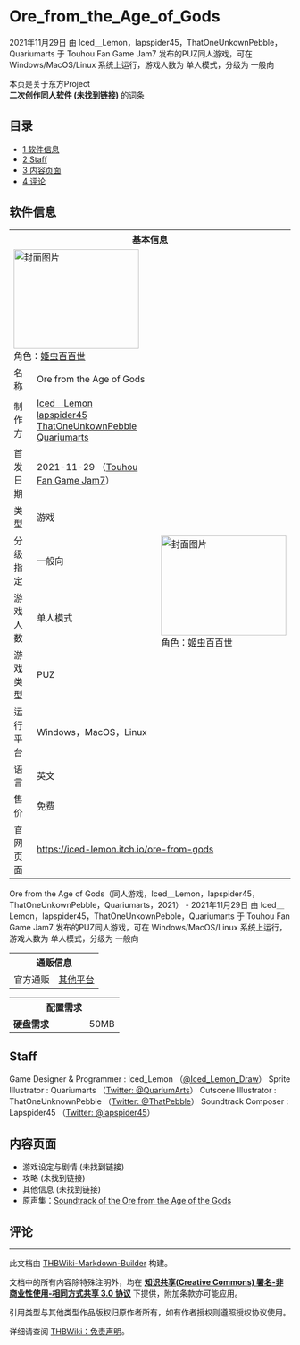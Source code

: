 # Ore_from_the_Age_of_Gods

<!-- source html: G:\repos\THBWiki-Markdown-Builder\THBWikiMarkdown\Temp\main\d\d1\ns0%3AOre_from_the_Age_of_Gods.html -->

2021年11月29日 由 Iced＿Lemon，lapspider45，ThatOneUnkownPebble，Quariumarts 于 Touhou Fan Game Jam7 发布的PUZ同人游戏，可在 Windows/MacOS/Linux 系统上运行，游戏人数为 单人模式，分级为 一般向

本页是关于东方Project  
 **二次创作同人软件 (未找到链接)** 的词条
## 目录

- [1 软件信息](#软件信息)
- [2 Staff](#Staff)
- [3 内容页面](#内容页面)
- [4 评论](#评论)




## 软件信息

<table><tbody><tr><th colspan="3">基本信息</th></tr><tr><td class="cover-artwork-mobile" colspan="2"><a href="./文件-Ore_from_the_Age_of_Gods封面.png.md" class="image" title="封面图片"><img alt="封面图片" src="https://upload.thwiki.cc/thumb/5/55/Ore_from_the_Age_of_Gods%E5%B0%81%E9%9D%A2.png/224px-Ore_from_the_Age_of_Gods%E5%B0%81%E9%9D%A2.png" decoding="async" loading="lazy" width="224" height="178" srcset="https://upload.thwiki.cc/thumb/5/55/Ore_from_the_Age_of_Gods%E5%B0%81%E9%9D%A2.png/336px-Ore_from_the_Age_of_Gods%E5%B0%81%E9%9D%A2.png 1.5x, https://upload.thwiki.cc/thumb/5/55/Ore_from_the_Age_of_Gods%E5%B0%81%E9%9D%A2.png/448px-Ore_from_the_Age_of_Gods%E5%B0%81%E9%9D%A2.png 2x" data-file-width="630" data-file-height="500"></a><div class="cover-char">角色：<a href="./姬虫百百世.md" title="姬虫百百世">姬虫百百世</a></div></td>
</tr><tr><td class="label">名称</td><td colspan="2"> Ore from the Age of Gods </td></tr><tr><td class="label">制作方</td><td><a href="/index.php?title=Iced%EF%BC%BFLemon&amp;action=edit&amp;redlink=1" class="new" title="Iced＿Lemon（页面不存在）">Iced＿Lemon</a><br><a href="/index.php?title=lapspider45&amp;action=edit&amp;redlink=1" class="new" title="lapspider45（页面不存在）">lapspider45</a><br><a href="/index.php?title=ThatOneUnkownPebble&amp;action=edit&amp;redlink=1" class="new" title="ThatOneUnkownPebble（页面不存在）">ThatOneUnkownPebble</a><br><a href="/index.php?title=Quariumarts&amp;action=edit&amp;redlink=1" class="new" title="Quariumarts（页面不存在）">Quariumarts</a></td><td class="cover-artwork" rowspan="8" style="min-width:224px;"><a href="./文件-Ore_from_the_Age_of_Gods封面.png.md" class="image" title="封面图片"><img alt="封面图片" src="https://upload.thwiki.cc/thumb/5/55/Ore_from_the_Age_of_Gods%E5%B0%81%E9%9D%A2.png/224px-Ore_from_the_Age_of_Gods%E5%B0%81%E9%9D%A2.png" decoding="async" loading="lazy" width="224" height="178" srcset="https://upload.thwiki.cc/thumb/5/55/Ore_from_the_Age_of_Gods%E5%B0%81%E9%9D%A2.png/336px-Ore_from_the_Age_of_Gods%E5%B0%81%E9%9D%A2.png 1.5x, https://upload.thwiki.cc/thumb/5/55/Ore_from_the_Age_of_Gods%E5%B0%81%E9%9D%A2.png/448px-Ore_from_the_Age_of_Gods%E5%B0%81%E9%9D%A2.png 2x" data-file-width="630" data-file-height="500"></a><div class="cover-char">角色：<a href="./姬虫百百世.md" title="姬虫百百世">姬虫百百世</a></div></td>
</tr><tr><td class="label">首发日期</td><td>2021-11-29&#160;（<a href="/展会作品列表?e=Touhou+Fan+Game+Jam%237">Touhou Fan Game Jam7</a>）</td></tr><tr><td class="label">类型</td><td>游戏</td></tr><tr><td class="label">分级指定</td><td>一般向</td></tr><tr><td class="label">游戏人数</td><td>单人模式</td></tr><tr><td class="label">游戏类型</td><td>PUZ</td></tr><tr><td class="label">运行平台</td><td>Windows，MacOS，Linux</td></tr><tr><td class="label">语言</td><td>英文</td></tr><tr><td class="label">售价</td><td>免费</td></tr>
<tr><td class="label">官网页面</td><td colspan="2"><a rel="nofollow" class="external free" href="https://iced-lemon.itch.io/ore-from-gods">https://iced-lemon.itch.io/ore-from-gods</a></td></tr></tbody></table>

Ore from the Age of Gods（同人游戏，Iced＿Lemon，lapspider45，ThatOneUnkownPebble，Quariumarts，2021） - 2021年11月29日 由 Iced＿Lemon，lapspider45，ThatOneUnkownPebble，Quariumarts 于 Touhou Fan Game Jam7 发布的PUZ同人游戏，可在 Windows/MacOS/Linux 系统上运行，游戏人数为 单人模式，分级为 一般向

<table><tbody><tr><th colspan="3">通贩信息</th></tr><tr><td class="label">官方通贩</td><td colspan="2"><a rel="nofollow" class="external text" href="https://iced-lemon.itch.io/ore-from-gods">其他平台</a></td></tr></tbody></table>


  
  

  


<table>
<tbody><tr><th colspan="2">配置需求</th></tr>
<tr><td style="width:120px;padding-left:7px;"><b>硬盘需求</b></td><td>50MB</td></tr>
</tbody></table>


## Staff
Game Designer &amp; Programmer
: Iced_Lemon （[@Iced_Lemon_Draw](https://twitter.com/Iced_Lemon_Draw)）
Sprite Illustrator
: Quariumarts （[Twitter: @QuariumArts](https://twitter.com/QuariumArts)）
Cutscene Illustrator
: ThatOneUnknownPebble （[Twitter: @ThatPebble](https://twitter.com/ThatPebble)）
Soundtrack Composer
: Lapspider45 （[Twitter: @lapspider45](https://twitter.com/lapspider45)）

## 内容页面
- 游戏设定与剧情 (未找到链接)
- 攻略 (未找到链接)
- 其他信息 (未找到链接)
- 原声集：[Soundtrack of the Ore from the Age of the Gods](./Soundtrack_of_the_Ore_from_the_Age_of_the_Gods.md)

## 评论




---

此文档由 [THBWiki-Markdown-Builder](https://github.com/Delsin-Yu/THBWiki-Markdown-Builder) 构建。

文档中的所有内容除特殊注明外，均在 [**知识共享(Creative Commons) 署名-非商业性使用-相同方式共享 3.0 协议**](https://creativecommons.org/licenses/by-sa/3.0/deed.zh-hans) 下提供，附加条款亦可能应用。

引用类型与其他类型作品版权归原作者所有，如有作者授权则遵照授权协议使用。

详细请查阅 [THBWiki：免责声明](https://thbwiki.cc/THBWiki:%E5%85%8D%E8%B4%A3%E5%A3%B0%E6%98%8E)。

